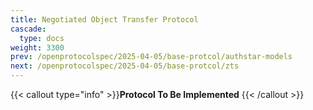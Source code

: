```yaml
---
title: Negotiated Object Transfer Protocol
cascade:
  type: docs
weight: 3300
prev: /openprotocolspec/2025-04-05/base-protcol/authstar-models
next: /openprotocolspec/2025-04-05/base-protcol/zts
---
```


{{< callout type="info" >}}**Protocol To Be Implemented** {{< /callout >}}
